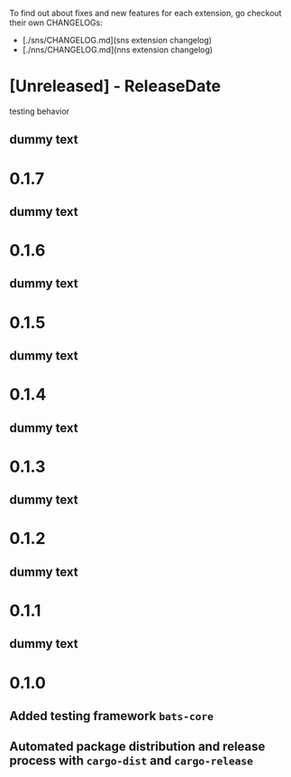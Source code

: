To find out about fixes and new features for each extension, go checkout their own CHANGELOGs:
- [./sns/CHANGELOG.md](sns extension changelog)
- [./nns/CHANGELOG.md](nns extension changelog)

<!-- next-header -->

# [Unreleased] - ReleaseDate
testing behavior 

## dummy text

# 0.1.7

## dummy text

# 0.1.6

## dummy text

# 0.1.5

## dummy text

# 0.1.4

## dummy text

# 0.1.3

## dummy text

# 0.1.2

## dummy text

# 0.1.1

## dummy text

# 0.1.0

## Added testing framework `bats-core`

## Automated package distribution and release process with `cargo-dist` and `cargo-release`



